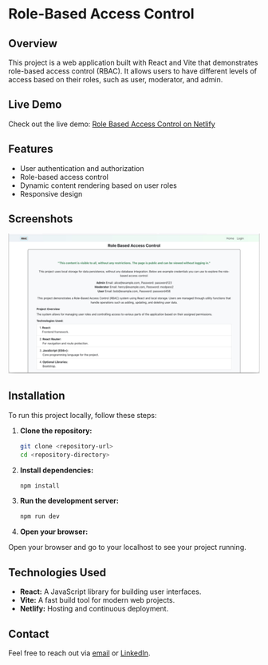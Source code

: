 # Role-Based Access Control

## Overview

This project is a web application built with React and Vite that demonstrates role-based access control (RBAC). It allows users to have different levels of access based on their roles, such as user, moderator, and admin.

## Live Demo

Check out the live demo: [Role Based Access Control on Netlify](https://rolebasedaccesscontrol.netlify.app/)

## Features

- User authentication and authorization
- Role-based access control
- Dynamic content rendering based on user roles
- Responsive design

## Screenshots

![Screenshot](./public/readme.png)

## Installation

To run this project locally, follow these steps:

1. **Clone the repository:**

   ```bash
   git clone <repository-url>
   cd <repository-directory>
   ```

2. **Install dependencies:**

   ```bash
   npm install
   ```

3. **Run the development server:**

   ```bash
   npm run dev
   ```

4. **Open your browser:**

  Open your browser and go to your localhost to see your project running.

## Technologies Used

- **React:** A JavaScript library for building user interfaces.
- **Vite:** A fast build tool for modern web projects.
- **Netlify:** Hosting and continuous deployment.

## Contact

Feel free to reach out via [email](mailto:danutnanu@icloud.com) or [LinkedIn](https://www.linkedin.com/in/danut-nanu-7474b4267/).

